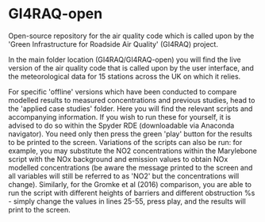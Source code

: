 # GI4RAQ-open
Open-source repository for the air quality code which is called upon by the 'Green Infrastructure for Roadside Air Quality' (GI4RAQ) project.

In the main folder location (GI4RAQ/GI4RAQ-open) you will find the live version of the air quality code that is called upon by the user interface, and the meteorological data for 15 stations across the UK on which it relies.

For specific 'offline' versions which have been conducted to compare modelled results to measured concentrations and previous studies, head to the 'applied case studies' folder. Here you will find the relevant scripts and accompanying information. If you wish to run these for yourself, it is advised to do so within the Spyder RDE (downloadable via Anaconda navigator). You need only then press the green 'play' button for the results to be printed to the screen. Variations of the scripts can also be run: for example, you may substitute the NO2 concentrations within the Marylebone script with the NOx background and emission values to obtain NOx modelled concentrations (be aware the message printed to the screen and all variables will still be referred to as 'NO2' but the concentrations will change). Similarly, for the Gromke et al (2016) comparison, you are able to run the script with different heights of barriers and different obstruction %s - simply change the values in lines 25-55, press play, and the results will print to the screen.
